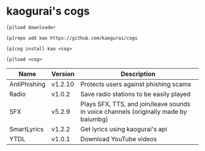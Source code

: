# kaogurai's cogs

```
[p]load downloader

[p]repo add kao https://github.com/kaogurai/cogs

[p]cog install kao <cog>

[p]load <cog>
```

| Name | Version | Description |
|----------|--------|---------------------|
| AntiPhishing  | v1.2.10 | Protects users against phishing scams |
| Radio | v1.0.2 | Save radio stations to be easily played |
| SFX | v5.2.9 | Plays SFX, TTS, and join/leave sounds in voice channels (originally made by baiumbg) |
| SmartLyrics | v1.2.2 | Get lyrics using kaogurai's api |
| YTDL | v1.0.1 | Download YouTube videos |
